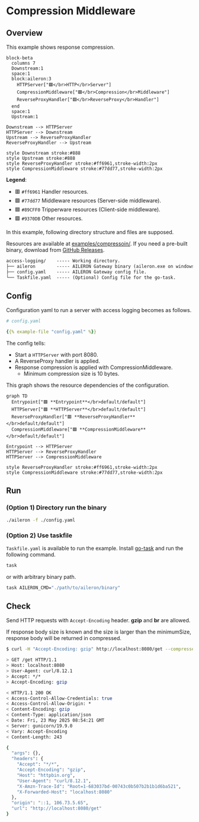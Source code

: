 # Compression Middleware

## Overview

This example shows response compression.

```mermaid
block-beta
  columns 7
  Downstream:1
  space:1
  block:aileron:3
    HTTPServer["🟪</br>HTTP</br>Server"]
    CompressionMiddleware["🟩</br>Compression</br>Middleware"]
    ReverseProxyHandler["🟥</br>ReverseProxy</br>Handler"]
  end
  space:1
  Upstream:1

Downstream --> HTTPServer
HTTPServer --> Downstream
Upstream --> ReverseProxyHandler
ReverseProxyHandler --> Upstream

style Downstream stroke:#888
style Upstream stroke:#888
style ReverseProxyHandler stroke:#ff6961,stroke-width:2px
style CompressionMiddleware stroke:#77dd77,stroke-width:2px
```

**Legend**:

- 🟥 `#ff6961` Handler resources.
- 🟩 `#77dd77` Middleware resources (Server-side middleware).
- 🟦 `#89CFF0` Tripperware resources (Client-side middleware).
- 🟪 `#9370DB` Other resources.

In this example, following directory structure and files are supposed.

Resources are available at [examples/compressoin/](https://github.com/aileron-gateway/aileron-gateway/tree/main/examples/compressoin).
If you need a pre-built binary, download from [GitHub Releases](https://github.com/aileron-gateway/aileron-gateway/releases).

```txt
access-logging/    ----- Working directory.
├── aileron        ----- AILERON Gateway binary (aileron.exe on windows).
├── config.yaml    ----- AILERON Gateway config file.
└── Taskfile.yaml  ----- (Optional) Config file for the go-task.
```

## Config

Configuration yaml to run a server with access logging becomes as follows.

```yaml
# config.yaml

{{% example-file "config.yaml" %}}
```

The config tells:

- Start a `HTTPServer` with port 8080.
- A ReverseProxy handler is applied.
- Response compression is applied with CompressionMiddleware.
  - Minimum compression size is 10 bytes.

This graph shows the resource dependencies of the configuration.

```mermaid
graph TD
  Entrypoint["🟪 **Entrypoint**</br>default/default"]
  HTTPServer["🟪 **HTTPServer**</br>default/default"]
  ReverseProxyHandler["🟥 **ReverseProxyHandler**</br>default/default"]
  CompressionMiddleware["🟩 **CompressionMiddleware**</br>default/default"]

Entrypoint --> HTTPServer
HTTPServer --> ReverseProxyHandler
HTTPServer --> CompressionMiddleware

style ReverseProxyHandler stroke:#ff6961,stroke-width:2px
style CompressionMiddleware stroke:#77dd77,stroke-width:2px
```

## Run

### (Option 1) Directory run the binary

```bash
./aileron -f ./config.yaml
```

### (Option 2) Use taskfile

`Taskfile.yaml` is available to run the example.
Install [go-task](https://taskfile.dev/) and run the following command.

```bash
task
```

or with arbitrary binary path.

```bash
task AILERON_CMD="./path/to/aileron/binary"
```

## Check

Send HTTP requests with `Accept-Encoding` header.
**gzip** and **br** are allowed.

If response body size is known and the size is larger than the minimumSize, response body will be returned in compressed.

```bash
$ curl -H "Accept-Encoding: gzip" http://localhost:8080/get --compressed -v

> GET /get HTTP/1.1
> Host: localhost:8080
> User-Agent: curl/8.12.1
> Accept: */*
> Accept-Encoding: gzip

< HTTP/1.1 200 OK
< Access-Control-Allow-Credentials: true
< Access-Control-Allow-Origin: *
< Content-Encoding: gzip
< Content-Type: application/json
< Date: Fri, 23 May 2025 08:54:21 GMT
< Server: gunicorn/19.9.0
< Vary: Accept-Encoding
< Content-Length: 243

{
  "args": {},
  "headers": {
    "Accept": "*/*",
    "Accept-Encoding": "gzip",
    "Host": "httpbin.org",
    "User-Agent": "curl/8.12.1",
    "X-Amzn-Trace-Id": "Root=1-683037bd-00743c0b507b2b1b1d6ba521",
    "X-Forwarded-Host": "localhost:8080"
  },
  "origin": "::1, 106.73.5.65",
  "url": "http://localhost:8080/get"
}
```
